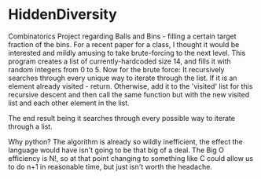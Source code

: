 # HiddenDiversity
Combinatorics Project regarding Balls and Bins - filling a certain target fraction of the bins.
For a recent paper for a class, I thought it would be interested and mildly amusing to take brute-forcing to the next level.
This program creates a list of currently-hardcoded size 14, and fills it with random integers from 0 to 5.
Now for the brute force:
  It recursively searches through every unique way to iterate through the list.
    If it is an element already visited - return.
     Otherwise, add it to the 'visited' list for this recursive descent and then call the same function but with the new visited list and each other element in the list.
     
The end result being it searches through every possible way to iterate through a list.


Why python?
The algorithm is already so wildly inefficient, the effect the language would have isn't going to be that big of a deal.
The Big O efficiency is N!, so at that point changing to something like C could allow us to do n+1 in reasonable time, but just isn't worth the headache.
